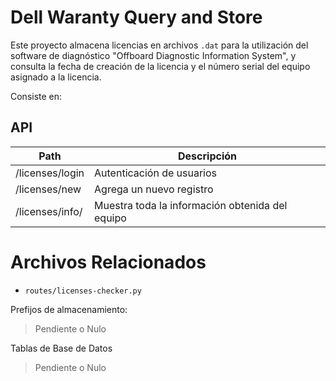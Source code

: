 # Dell Waranty Query and Store

Este proyecto almacena licencias en archivos `.dat` para la utilización del software de diagnóstico "Offboard Diagnostic Information System", y consulta la fecha de creación de la licencia y el número serial del equipo asignado a la licencia.


Consiste en:

## API

| Path                  | Descripción                                     |
| --------------------- | ----------------------------------------------- |
| /licenses/login       | Autenticación de usuarios                       |
| /licenses/new         | Agrega un nuevo registro                        |
| /licenses/info/<id>   | Muestra toda la información obtenida del equipo |


# Archivos Relacionados

 - `routes/licenses-checker.py`

Prefijos de almacenamiento:

> Pendiente o Nulo

Tablas de Base de Datos

> Pendiente o Nulo
